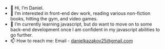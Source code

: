 - 👋 Hi, I’m Daniel.
- 👀 I’m interested in front-end dev work, reading various non-fiction books, hitting the gym, and video games.
- 🌱 I’m currently learning javascript, but do want to move on to some back-end development once I am confident in my javascript abilities to go further.
- 📫 How to reach me: Email - danielkazakov25@gmail.com

<!---
daniboinot/daniboinot is a ✨ special ✨ repository because its `README.md` (this file) appears on your GitHub profile.
You can click the Preview link to take a look at your changes.
--->
